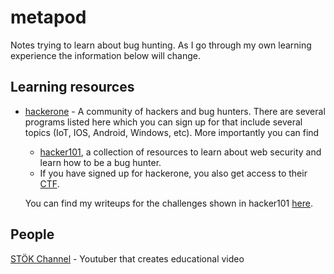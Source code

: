 # metapod
Notes trying to learn about bug hunting. As I go through my own learning experience the information below will change.


## Learning resources

- [hackerone](https://www.hackerone.com/) - A community of hackers and bug hunters. There are several programs listed here which you can sign up for that include several topics (IoT, IOS, Android, Windows, etc). More importantly you can find
    - [hacker101](https://www.hackerone.com/hacker101), a collection of resources to learn about web security and learn how to be a bug hunter.
    - If you have signed up for hackerone, you also get access to their [CTF](https://ctf.hacker101.com/ctf).

    You can find my writeups for the challenges shown in hacker101 [here](kakuna/Hacker101/CTF/progress.md).

## People

[STÖK Channel](https://www.youtube.com/channel/UCQN2DsjnYH60SFBIA6IkNwg) - Youtuber that creates educational video

